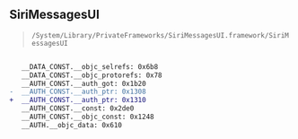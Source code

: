 ## SiriMessagesUI

> `/System/Library/PrivateFrameworks/SiriMessagesUI.framework/SiriMessagesUI`

```diff

   __DATA_CONST.__objc_selrefs: 0x6b8
   __DATA_CONST.__objc_protorefs: 0x78
   __AUTH_CONST.__auth_got: 0x1b20
-  __AUTH_CONST.__auth_ptr: 0x1308
+  __AUTH_CONST.__auth_ptr: 0x1310
   __AUTH_CONST.__const: 0x2de0
   __AUTH_CONST.__objc_const: 0x1248
   __AUTH.__objc_data: 0x610

```
